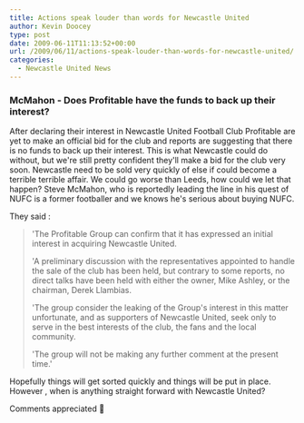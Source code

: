 ```yaml
---
title: Actions speak louder than words for Newcastle United
author: Kevin Doocey
type: post
date: 2009-06-11T11:13:52+00:00
url: /2009/06/11/actions-speak-louder-than-words-for-newcastle-united/
categories:
  - Newcastle United News
---
```


### McMahon - Does Profitable have the funds to back up their interest?

After declaring their interest in Newcastle United Football Club Profitable are yet to make an official bid for the club and reports are suggesting that there is no funds to back up their interest. This is what Newcastle could do without, but we're still pretty confident they'll make a bid for the club very soon. Newcastle need to be sold very quickly of else if could become a terrible terrible affair. We could go worse than Leeds, how could we let that happen? Steve McMahon, who is reportedly leading the line in his quest of NUFC is a former footballer and we knows he's serious about buying NUFC.

They said :

> 'The Profitable Group can confirm that it has expressed an initial interest in acquiring Newcastle United.
>
> 'A preliminary discussion with the representatives appointed to handle the sale of the club has been held, but contrary to some reports, no direct talks have been held with either the owner, Mike Ashley, or the chairman, Derek Llambias.
>
> 'The group consider the leaking of the Group's interest in this matter unfortunate, and as supporters of Newcastle United, seek only to serve in the best interests of the club, the fans and the local community.
>
> 'The group will not be making any further comment at the present time.'

Hopefully things will get sorted quickly and things will be put in place. However , when is anything straight forward with Newcastle United?

Comments appreciated 🙂
